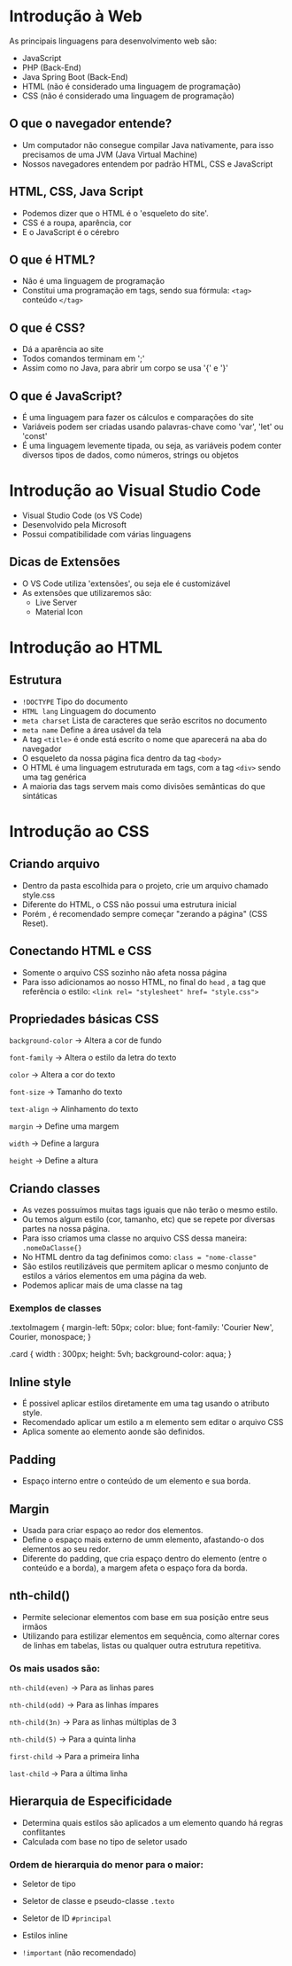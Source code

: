 # Introdução à Web

As principais linguagens para desenvolvimento web são:
- JavaScript
- PHP (Back-End)
- Java Spring Boot (Back-End)
- HTML (não é considerado uma linguagem de programação)
- CSS (não é considerado uma linguagem de programação)

## O que o navegador entende?

- Um computador não consegue compilar Java nativamente, para isso precisamos de uma JVM (Java Virtual Machine)
- Nossos navegadores entendem por padrão HTML, CSS e JavaScript

## HTML, CSS, Java Script 

- Podemos dizer que o HTML é o 'esqueleto do site'.
- CSS é a roupa, aparência, cor
- E o JavaScript é o cérebro

## O que é HTML?

- Não é uma linguagem de programação
- Constitui uma programação em tags, sendo sua fórmula: ``<tag>`` conteúdo ``</tag>``

## O que é CSS?

- Dá a aparência ao site
- Todos comandos terminam em ';'
- Assim como no Java, para abrir um corpo se usa '{' e '}'

## O que é JavaScript?

- É uma linguagem para fazer os cálculos e comparações do site
- Variáveis podem ser criadas usando palavras-chave como 'var', 'let' ou 'const'
- É uma linguagem levemente tipada, ou seja, as variáveis podem conter diversos tipos de dados, como números, strings ou objetos

# Introdução ao Visual Studio Code

- Visual Studio Code (os VS Code)
- Desenvolvido pela Microsoft
- Possui compatibilidade com várias linguagens

## Dicas de Extensões

- O VS Code utiliza 'extensões', ou seja ele é customizável
- As extensões que utilizaremos são:
  - Live Server
  - Material Icon

# Introdução ao HTML

## Estrutura

- ``!DOCTYPE`` Tipo do documento
- ``HTML lang`` Linguagem do documento
- ``meta charset`` Lista de caracteres que serão escritos no documento
- ``meta name`` Define a área usável da tela
-  A tag ``<title>`` é onde está escrito o nome que aparecerá na aba do navegador
-  O esqueleto da nossa página fica dentro da tag ``<body>``
-  O HTML é uma linguagem estruturada em tags, com a tag ``<div>`` sendo uma tag genérica
-  A maioria das tags servem mais como divisões semânticas do que sintáticas


# Introdução ao CSS

## Criando arquivo

- Dentro da pasta escolhida para o projeto, crie um arquivo chamado style.css
- Diferente do HTML, o CSS não possui uma estrutura inicial
- Porém , é recomendado sempre começar "zerando a página" (CSS Reset).

## Conectando HTML e CSS

- Somente o arquivo CSS sozinho não afeta nossa página
- Para isso adicionamos ao nosso HTML, no final do ``head`` , a tag que referência o estilo:
  ``<link rel= "stylesheet" href= "style.css">``

## Propriedades básicas CSS

``background-color`` -> Altera a cor de fundo

``font-family`` -> Altera o estilo da letra do texto

``color`` -> Altera a cor do texto

``font-size`` -> Tamanho do texto

``text-align`` -> Alinhamento do texto

``margin`` -> Define uma margem

``width`` -> Define a largura

``height`` -> Define a altura

## Criando classes

- As vezes possuímos muitas tags iguais que não terão o mesmo estilo.
- Ou temos algum estilo (cor, tamanho, etc) que se repete por diversas partes na nossa página.
- Para isso criamos uma classe no arquivo CSS dessa maneira: ``.nomeDaClasse{}``
- No HTML dentro da tag definimos como: ``class = "nome-classe"``
- São estilos reutilizáveis que permitem aplicar o mesmo conjunto de estilos a vários elementos em uma página da web.
- Podemos aplicar mais de uma classe  na tag

### Exemplos de classes

.textoImagem {
  margin-left: 50px;
  color: blue;
  font-family: 'Courier New', Courier, monospace;
}

<div class= "textoImagem"></div>

<div class= "classe1 classe2"></div>

.card {
width : 300px;
height: 5vh;
background-color: aqua;
}
<body>
<div class= "card"></div>
</body>

## Inline style

- É possivel aplicar estilos diretamente em uma tag usando o atributo style.
- Recomendado aplicar um estilo a m elemento sem editar o arquivo CSS
- Aplica somente ao elemento aonde são definidos.

## Padding

- Espaço interno entre o conteúdo de um elemento e sua borda.

## Margin

- Usada para criar espaço ao redor dos elementos.
- Define o espaço mais externo de umm elemento, afastando-o dos elementos ao seu redor.
- Diferente do padding, que cria espaço dentro do elemento (entre o conteúdo e a borda), a margem afeta o espaço fora da borda.

## nth-child()

- Permite selecionar elementos com base em sua posição entre seus irmãos
- Utilizando para estilizar elementos em sequência, como alternar cores de linhas em tabelas, listas ou qualquer outra estrutura repetitiva.

### Os mais usados são:

``nth-child(even)`` -> Para as linhas pares

``nth-child(odd)`` -> Para as linhas ímpares

``nth-child(3n)`` -> Para as linhas múltiplas de 3

``nth-child(5)`` -> Para a quinta linha

``first-child`` -> Para a primeira linha

``last-child`` -> Para a última linha

## Hierarquia de Especificidade

- Determina quais estilos são aplicados a um elemento quando há regras conflitantes 
- Calculada com base no tipo de seletor usado

### Ordem de hierarquia do menor para o maior:

- Seletor de tipo
  
- Seletor de classe e pseudo-classe ``.texto``
  
- Seletor de ID ``#principal``
  
- Estilos inline
  
- ``!important`` (não recomendado)

